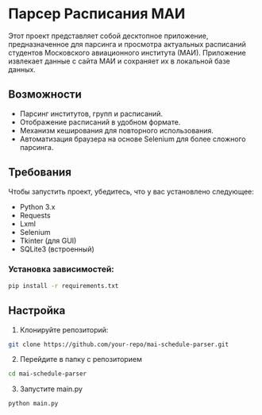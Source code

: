 # Парсер Расписания МАИ

Этот проект представляет собой десктопное приложение, предназначенное для парсинга и просмотра актуальных расписаний студентов Московского авиационного института (МАИ). Приложение извлекает данные с сайта МАИ и сохраняет их в локальной базе данных.

## Возможности
- Парсинг институтов, групп и расписаний.
- Отображение расписаний в удобном формате.
- Механизм кеширования для повторного использования.
- Автоматизация браузера на основе Selenium для более сложного парсинга.

## Требования
Чтобы запустить проект, убедитесь, что у вас установлено следующее:

- Python 3.x
- Requests
- Lxml
- Selenium
- Tkinter (для GUI)
- SQLite3 (встроенный)

### Установка зависимостей:
```bash
pip install -r requirements.txt
```

## Настройка
1. Клонируйте репозиторий:
```bash
git clone https://github.com/your-repo/mai-schedule-parser.git
```
2. Перейдите в папку с репозиторием
```bash
cd mai-schedule-parser
```
3. Запустите main.py
```bash
python main.py
```